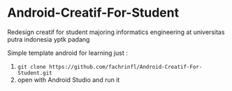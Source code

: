 # Android-Creatif-For-Student
Redesign creatif for student majoring informatics engineering at universitas putra indonesia yptk padang

Simple template android for learning
just :
1. `git clone https://github.com/fachrinfl/Android-Creatif-For-Student.git`
2. open with Android Studio and run it
